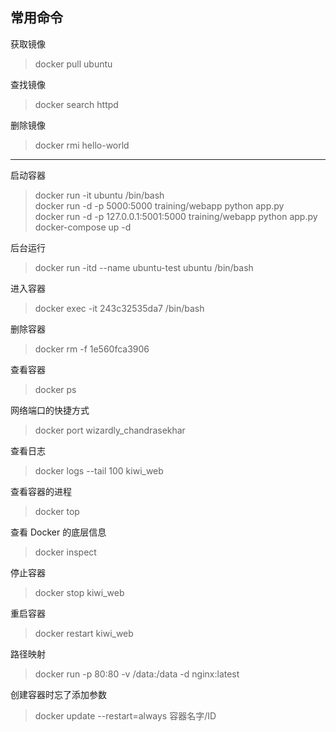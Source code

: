 ## 常用命令
获取镜像
>docker pull ubuntu  

查找镜像
>docker search httpd

删除镜像
>docker rmi hello-world
-------------

启动容器
>docker run -it ubuntu /bin/bash  
>docker run -d -p 5000:5000 training/webapp python app.py  
>docker run -d -p 127.0.0.1:5001:5000 training/webapp python app.py  
>docker-compose up -d 

后台运行
>docker run -itd --name ubuntu-test ubuntu /bin/bash  

进入容器
>docker exec -it 243c32535da7 /bin/bash

删除容器
>docker rm -f 1e560fca3906

查看容器
>docker ps

网络端口的快捷方式
>docker port wizardly_chandrasekhar 

查看日志
>docker logs --tail 100 kiwi_web

查看容器的进程
>docker top

查看 Docker 的底层信息
>docker inspect

停止容器
>docker stop kiwi_web

重启容器
>docker restart kiwi_web

路径映射
>docker run -p 80:80 -v /data:/data -d nginx:latest

创建容器时忘了添加参数
>docker update --restart=always 容器名字/ID  
